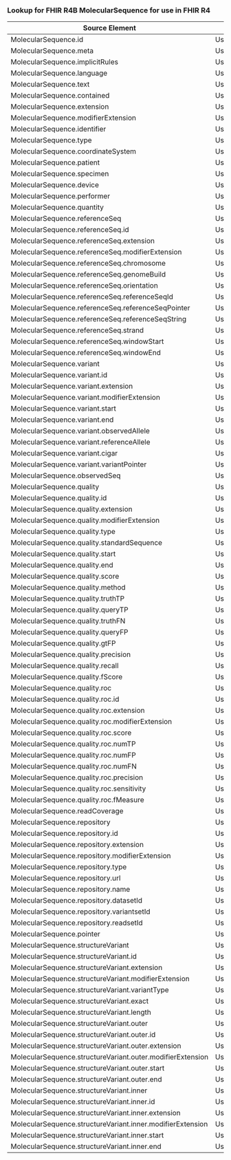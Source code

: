 ### Lookup for FHIR R4B MolecularSequence for use in FHIR R4

| Source Element | Usage | Target |
| -------------- | ----- | ------ |
| MolecularSequence.id | UseElementSameName | MolecularSequence.id |
| MolecularSequence.meta | UseElementSameName | MolecularSequence.meta |
| MolecularSequence.implicitRules | UseElementSameName | MolecularSequence.implicitRules |
| MolecularSequence.language | UseElementSameName | MolecularSequence.language |
| MolecularSequence.text | UseElementSameName | MolecularSequence.text |
| MolecularSequence.contained | UseElementSameName | MolecularSequence.contained |
| MolecularSequence.extension | UseElementSameName | MolecularSequence.extension |
| MolecularSequence.modifierExtension | UseElementSameName | MolecularSequence.modifierExtension |
| MolecularSequence.identifier | UseElementSameName | MolecularSequence.identifier |
| MolecularSequence.type | UseElementSameName | MolecularSequence.type |
| MolecularSequence.coordinateSystem | UseElementRenamed | MolecularSequence.coordinateSystem |
| MolecularSequence.patient | UseElementRenamed | MolecularSequence.patient |
| MolecularSequence.specimen | UseElementSameName | MolecularSequence.specimen |
| MolecularSequence.device | UseElementSameName | MolecularSequence.device |
| MolecularSequence.performer | UseElementSameName | MolecularSequence.performer |
| MolecularSequence.quantity | UseElementRenamed | MolecularSequence.quantity |
| MolecularSequence.referenceSeq | UseElementRenamed | MolecularSequence.referenceSeq |
| MolecularSequence.referenceSeq.id | UseElementRenamed | MolecularSequence.referenceSeq.id |
| MolecularSequence.referenceSeq.extension | UseElementRenamed | MolecularSequence.referenceSeq.extension |
| MolecularSequence.referenceSeq.modifierExtension | UseElementRenamed | MolecularSequence.referenceSeq.modifierExtension |
| MolecularSequence.referenceSeq.chromosome | UseElementRenamed | MolecularSequence.referenceSeq.chromosome |
| MolecularSequence.referenceSeq.genomeBuild | UseElementRenamed | MolecularSequence.referenceSeq.genomeBuild |
| MolecularSequence.referenceSeq.orientation | UseElementRenamed | MolecularSequence.referenceSeq.orientation |
| MolecularSequence.referenceSeq.referenceSeqId | UseElementRenamed | MolecularSequence.referenceSeq.referenceSeqId |
| MolecularSequence.referenceSeq.referenceSeqPointer | UseElementRenamed | MolecularSequence.referenceSeq.referenceSeqPointer |
| MolecularSequence.referenceSeq.referenceSeqString | UseElementRenamed | MolecularSequence.referenceSeq.referenceSeqString |
| MolecularSequence.referenceSeq.strand | UseElementRenamed | MolecularSequence.referenceSeq.strand |
| MolecularSequence.referenceSeq.windowStart | UseElementRenamed | MolecularSequence.referenceSeq.windowStart |
| MolecularSequence.referenceSeq.windowEnd | UseElementRenamed | MolecularSequence.referenceSeq.windowEnd |
| MolecularSequence.variant | UseElementRenamed | MolecularSequence.variant |
| MolecularSequence.variant.id | UseElementRenamed | MolecularSequence.variant.id |
| MolecularSequence.variant.extension | UseElementRenamed | MolecularSequence.variant.extension |
| MolecularSequence.variant.modifierExtension | UseElementRenamed | MolecularSequence.variant.modifierExtension |
| MolecularSequence.variant.start | UseElementRenamed | MolecularSequence.variant.start |
| MolecularSequence.variant.end | UseElementRenamed | MolecularSequence.variant.end |
| MolecularSequence.variant.observedAllele | UseElementRenamed | MolecularSequence.variant.observedAllele |
| MolecularSequence.variant.referenceAllele | UseElementRenamed | MolecularSequence.variant.referenceAllele |
| MolecularSequence.variant.cigar | UseElementRenamed | MolecularSequence.variant.cigar |
| MolecularSequence.variant.variantPointer | UseElementRenamed | MolecularSequence.variant.variantPointer |
| MolecularSequence.observedSeq | UseElementRenamed | MolecularSequence.observedSeq |
| MolecularSequence.quality | UseElementRenamed | MolecularSequence.quality |
| MolecularSequence.quality.id | UseElementRenamed | MolecularSequence.quality.id |
| MolecularSequence.quality.extension | UseElementRenamed | MolecularSequence.quality.extension |
| MolecularSequence.quality.modifierExtension | UseElementRenamed | MolecularSequence.quality.modifierExtension |
| MolecularSequence.quality.type | UseElementRenamed | MolecularSequence.quality.type |
| MolecularSequence.quality.standardSequence | UseElementRenamed | MolecularSequence.quality.standardSequence |
| MolecularSequence.quality.start | UseElementRenamed | MolecularSequence.quality.start |
| MolecularSequence.quality.end | UseElementRenamed | MolecularSequence.quality.end |
| MolecularSequence.quality.score | UseElementRenamed | MolecularSequence.quality.score |
| MolecularSequence.quality.method | UseElementRenamed | MolecularSequence.quality.method |
| MolecularSequence.quality.truthTP | UseElementRenamed | MolecularSequence.quality.truthTP |
| MolecularSequence.quality.queryTP | UseElementRenamed | MolecularSequence.quality.queryTP |
| MolecularSequence.quality.truthFN | UseElementRenamed | MolecularSequence.quality.truthFN |
| MolecularSequence.quality.queryFP | UseElementRenamed | MolecularSequence.quality.queryFP |
| MolecularSequence.quality.gtFP | UseElementRenamed | MolecularSequence.quality.gtFP |
| MolecularSequence.quality.precision | UseElementRenamed | MolecularSequence.quality.precision |
| MolecularSequence.quality.recall | UseElementRenamed | MolecularSequence.quality.recall |
| MolecularSequence.quality.fScore | UseElementRenamed | MolecularSequence.quality.fScore |
| MolecularSequence.quality.roc | UseElementRenamed | MolecularSequence.quality.roc |
| MolecularSequence.quality.roc.id | UseElementRenamed | MolecularSequence.quality.roc.id |
| MolecularSequence.quality.roc.extension | UseElementRenamed | MolecularSequence.quality.roc.extension |
| MolecularSequence.quality.roc.modifierExtension | UseElementRenamed | MolecularSequence.quality.roc.modifierExtension |
| MolecularSequence.quality.roc.score | UseElementRenamed | MolecularSequence.quality.roc.score |
| MolecularSequence.quality.roc.numTP | UseElementRenamed | MolecularSequence.quality.roc.numTP |
| MolecularSequence.quality.roc.numFP | UseElementRenamed | MolecularSequence.quality.roc.numFP |
| MolecularSequence.quality.roc.numFN | UseElementRenamed | MolecularSequence.quality.roc.numFN |
| MolecularSequence.quality.roc.precision | UseElementRenamed | MolecularSequence.quality.roc.precision |
| MolecularSequence.quality.roc.sensitivity | UseElementRenamed | MolecularSequence.quality.roc.sensitivity |
| MolecularSequence.quality.roc.fMeasure | UseElementRenamed | MolecularSequence.quality.roc.fMeasure |
| MolecularSequence.readCoverage | UseElementRenamed | MolecularSequence.readCoverage |
| MolecularSequence.repository | UseElementRenamed | MolecularSequence.repository |
| MolecularSequence.repository.id | UseElementRenamed | MolecularSequence.repository.id |
| MolecularSequence.repository.extension | UseElementRenamed | MolecularSequence.repository.extension |
| MolecularSequence.repository.modifierExtension | UseElementRenamed | MolecularSequence.repository.modifierExtension |
| MolecularSequence.repository.type | UseElementRenamed | MolecularSequence.repository.type |
| MolecularSequence.repository.url | UseElementRenamed | MolecularSequence.repository.url |
| MolecularSequence.repository.name | UseElementRenamed | MolecularSequence.repository.name |
| MolecularSequence.repository.datasetId | UseElementRenamed | MolecularSequence.repository.datasetId |
| MolecularSequence.repository.variantsetId | UseElementRenamed | MolecularSequence.repository.variantsetId |
| MolecularSequence.repository.readsetId | UseElementRenamed | MolecularSequence.repository.readsetId |
| MolecularSequence.pointer | UseElementRenamed | MolecularSequence.pointer |
| MolecularSequence.structureVariant | UseElementRenamed | MolecularSequence.structureVariant |
| MolecularSequence.structureVariant.id | UseElementRenamed | MolecularSequence.structureVariant.id |
| MolecularSequence.structureVariant.extension | UseElementRenamed | MolecularSequence.structureVariant.extension |
| MolecularSequence.structureVariant.modifierExtension | UseElementRenamed | MolecularSequence.structureVariant.modifierExtension |
| MolecularSequence.structureVariant.variantType | UseElementRenamed | MolecularSequence.structureVariant.variantType |
| MolecularSequence.structureVariant.exact | UseElementRenamed | MolecularSequence.structureVariant.exact |
| MolecularSequence.structureVariant.length | UseElementRenamed | MolecularSequence.structureVariant.length |
| MolecularSequence.structureVariant.outer | UseElementRenamed | MolecularSequence.structureVariant.outer |
| MolecularSequence.structureVariant.outer.id | UseElementRenamed | MolecularSequence.structureVariant.outer.id |
| MolecularSequence.structureVariant.outer.extension | UseElementRenamed | MolecularSequence.structureVariant.outer.extension |
| MolecularSequence.structureVariant.outer.modifierExtension | UseElementRenamed | MolecularSequence.structureVariant.outer.modifierExtension |
| MolecularSequence.structureVariant.outer.start | UseElementRenamed | MolecularSequence.structureVariant.outer.start |
| MolecularSequence.structureVariant.outer.end | UseElementRenamed | MolecularSequence.structureVariant.outer.end |
| MolecularSequence.structureVariant.inner | UseElementRenamed | MolecularSequence.structureVariant.inner |
| MolecularSequence.structureVariant.inner.id | UseElementRenamed | MolecularSequence.structureVariant.inner.id |
| MolecularSequence.structureVariant.inner.extension | UseElementRenamed | MolecularSequence.structureVariant.inner.extension |
| MolecularSequence.structureVariant.inner.modifierExtension | UseElementRenamed | MolecularSequence.structureVariant.inner.modifierExtension |
| MolecularSequence.structureVariant.inner.start | UseElementRenamed | MolecularSequence.structureVariant.inner.start |
| MolecularSequence.structureVariant.inner.end | UseElementRenamed | MolecularSequence.structureVariant.inner.end |
